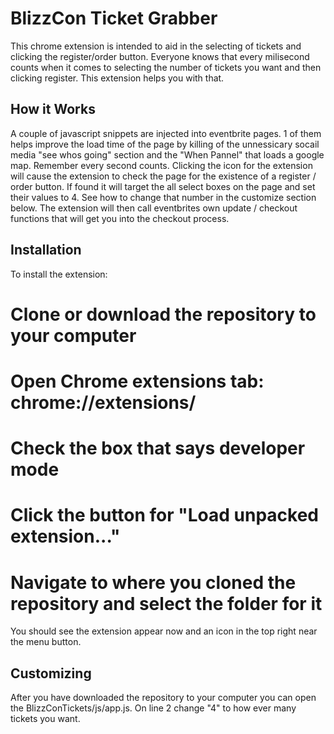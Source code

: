 BlizzCon Ticket Grabber
===

This chrome extension is intended to aid in the selecting of tickets and clicking the register/order button.
Everyone knows that every milisecond counts when it comes to selecting the number of tickets you want and then clicking register.
This extension helps you with that.

How it Works
---

A couple of javascript snippets are injected into eventbrite pages. 1 of them helps improve the load time of the page by killing 
of the unnessicary socail media "see whos going" section and the "When Pannel" that loads a google map. Remember every second counts.
Clicking the icon for the extension will cause the extension to check the page for the existence of a register / order button. If found 
it will target the all select boxes on the page and set their values to 4. See how to change that number in the customize section below.
The extension will then call eventbrites own update / checkout functions that will get you into the checkout process.

Installation
---

To install the extension:

# Clone or download the repository to your computer
# Open Chrome extensions tab: chrome://extensions/
# Check the box that says developer mode
# Click the button for "Load unpacked extension..."
# Navigate to where you cloned the repository and select the folder for it

You should see the extension appear now and an icon in the top right near the menu button.


Customizing
---

After you have downloaded the repository to your computer you can open the BlizzConTickets/js/app.js. On line 2 change 
"4" to how ever many tickets you want.